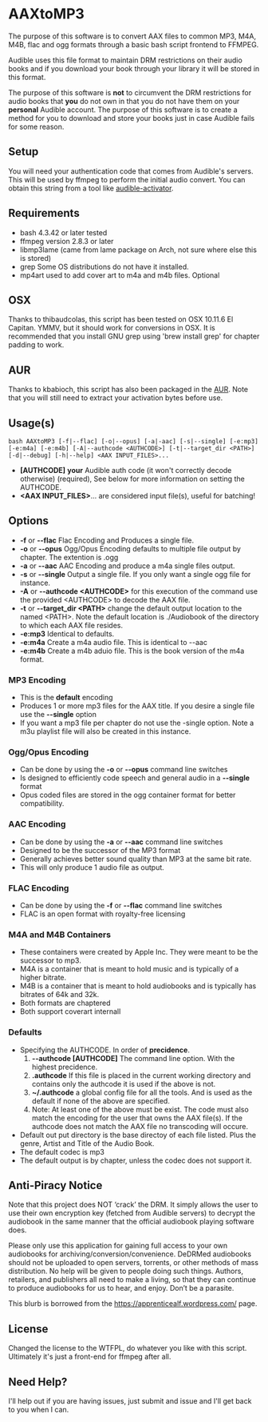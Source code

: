 # AAXtoMP3
The purpose of this software is to convert AAX files to common MP3, M4A, M4B, flac and ogg formats
through a basic bash script frontend to FFMPEG.

Audible uses this file format to maintain DRM restrictions on their audio
books and if you download your book through your library it will be
stored in this format.

The purpose of this software is **not** to circumvent the DRM restrictions
for audio books that **you** do not own in that you do not have them on
your **personal** Audible account. The purpose of this software is to
create a method for you to download and store your books just in case
Audible fails for some reason.

## Setup
You will need your authentication code that comes from Audible's
servers. This will be used by ffmpeg to perform the initial audio convert. You
can obtain this string from a tool like [audible-activator](https://github.com/inAudible-NG/audible-activator).

## Requirements
* bash 4.3.42 or later tested
* ffmpeg version 2.8.3 or later
* libmp3lame (came from lame package on Arch, not sure where else this is stored)
* grep Some OS distributions do not have it installed.
* mp4art used to add cover art to m4a and m4b files. Optional

## OSX
Thanks to thibaudcolas, this script has been tested on OSX 10.11.6 El Capitan. YMMV, but it should work for 
conversions in OSX. It is recommended that you install GNU grep using 'brew install grep' for chapter padding to work.

## AUR
Thanks to kbabioch, this script has also been packaged in the [AUR](https://aur.archlinux.org/packages/aaxtomp3-git/). Note that you will still need to extract your activation bytes before use.

## Usage(s)
```
bash AAXtoMP3 [-f|--flac] [-o|--opus] [-a|-aac] [-s|--single] [-e:mp3] [-e:m4a] [-e:m4b] [-A|--authcode <AUTHCODE>] [-t|--target_dir <PATH>] [-d|--debug] [-h|--help] <AAX INPUT_FILES>...
```

* **[AUTHCODE]** **your** Audible auth code (it won't correctly decode otherwise) (required), See below for more information on setting the AUTHCODE.
* **&lt;AAX INPUT_FILES&gt;**... are considered input file(s), useful for batching!

## Options ##
* **-f** or **--flac**   Flac Encoding and Produces a single file.
* **-o** or **--opus**   Ogg/Opus Encoding defaults to multiple file output by chapter. The extention is .ogg
* **-a** or **--aac**    AAC Encoding and produce a m4a single files output.
* **-s** or **--single** Output a single file. If you only want a single ogg file for instance.
* **-A** or **--authcode &lt;AUTHCODE&gt;** for this execution of the command use the provided &lt;AUTHCODE&gt; to decode the AAX file.
* **-t** or **--target_dir &lt;PATH&gt;** change the default output location to the named &lt;PATH&gt;. Note the default location is ./Audiobook of the directory to which each AAX file resides.
* **-e:mp3**         Identical to defaults.
* **-e:m4a**         Create a m4a audio file. This is identical to --aac
* **-e:m4b**         Create a m4b aduio file. This is the book version of the m4a format. 

### MP3 Encoding
* This is the **default** encoding
* Produces 1 or more mp3 files for the AAX title.  If you desire a single file use the **--single** option
* If you want a mp3 file per chapter do not use the -single option. Note a m3u playlist file will also be created in this instance.

### Ogg/Opus Encoding
* Can be done by using the **-o** or **--opus** command line switches
* Is designed to efficiently code speech and general audio in a **--single** format
* Opus coded files are stored in the ogg container format for better compatibility.

### AAC Encoding
* Can be done by using the **-a** or **--aac** command line switches
* Designed to be the successor of the MP3 format
* Generally achieves better sound quality than MP3 at the same bit rate.
* This will only produce 1 audio file as output.

### FLAC Encoding
* Can be done by using the **-f** or **--flac** command line switches
* FLAC is an open format with royalty-free licensing 

### M4A and M4B Containers ###
* These containers were created by Apple Inc. They were meant to be the successor to mp3.
* M4A is a container that is meant to hold music and is typically of a higher bitrate.
* M4B is a container that is meant to hold audiobooks and is typically has bitrates of 64k and 32k.
* Both formats are chaptered
* Both support coverart internall

### Defaults
* Specifying the AUTHCODE.
    In order of __precidence__.
    1. __--authcode [AUTHCODE]__ The command line option. With the highest precidence.
    2. __.authcode__ If this file is placed in the current working directory and contains only the authcode it is used if the above is not.
    3. __~/.authcode__ a global config file for all the tools. And is used as the default if none of the above are specified.
    4. Note: At least one of the above must be exist. The code must also match the encoding for the user that owns the AAX file(s). If the authcode does not match the AAX file no transcoding will occure.
* Default out put directory is the base directoy of each file listed. Plus the genre, Artist and Title of the Audio Book.
* The default codec is mp3
* The default output is by chapter, unless the codec does not support it.
 
## Anti-Piracy Notice
Note that this project does NOT ‘crack’ the DRM. It simply allows the user to
use their own encryption key (fetched from Audible servers) to decrypt the
audiobook in the same manner that the official audiobook playing software does.

Please only use this application for gaining full access to your own audiobooks
for archiving/conversion/convenience. DeDRMed audiobooks should not be uploaded
to open servers, torrents, or other methods of mass distribution. No help will
be given to people doing such things. Authors, retailers, and publishers all
need to make a living, so that they can continue to produce audiobooks for us to
hear, and enjoy. Don’t be a parasite.

This blurb is borrowed from the https://apprenticealf.wordpress.com/ page.

## License
Changed the license to the WTFPL, do whatever you like with this script. Ultimately it's just a front-end for ffmpeg after all.

## Need Help?
I'll help out if you are having issues, just submit and issue and I'll get back to you when I can.
